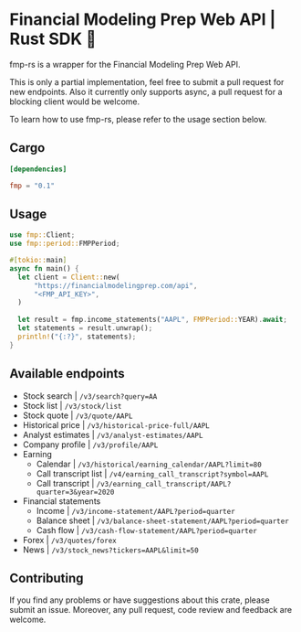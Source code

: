 # Financial Modeling Prep Web API | Rust SDK 🦀

fmp-rs is a wrapper for the Financial Modeling Prep Web API. 

This is only a partial implementation, feel free to submit a pull request for new endpoints. Also it currently only supports async, a pull request for a blocking client would be welcome.

To learn how to use fmp-rs, please refer to the usage section below.

## Cargo

```toml
[dependencies]

fmp = "0.1"
```

## Usage

```rust
use fmp::Client;
use fmp::period::FMPPeriod;

#[tokio::main]
async fn main() {
  let client = Client::new(
      "https://financialmodelingprep.com/api",
      "<FMP_API_KEY>",
  )
  
  let result = fmp.income_statements("AAPL", FMPPeriod::YEAR).await;
  let statements = result.unwrap();
  println!("{:?}", statements);
}
```

## Available endpoints

- Stock search | `/v3/search?query=AA`
- Stock list | `/v3/stock/list`
- Stock quote | `/v3/quote/AAPL`
- Historical price | `/v3/historical-price-full/AAPL`
- Analyst estimates | `/v3/analyst-estimates/AAPL`
- Company profile | `/v3/profile/AAPL`
- Earning
  - Calendar | `/v3/historical/earning_calendar/AAPL?limit=80`
  - Call transcript list | `/v4/earning_call_transcript?symbol=AAPL`
  - Call transcript | `/v3/earning_call_transcript/AAPL?quarter=3&year=2020`
- Financial statements
  - Income | `/v3/income-statement/AAPL?period=quarter`
  - Balance sheet | `/v3/balance-sheet-statement/AAPL?period=quarter`
  - Cash flow | `/v3/cash-flow-statement/AAPL?period=quarter`
- Forex | `/v3/quotes/forex`
- News | `/v3/stock_news?tickers=AAPL&limit=50`

## Contributing
If you find any problems or have suggestions about this crate, please submit an issue. Moreover, any pull request, code review and feedback are welcome.
